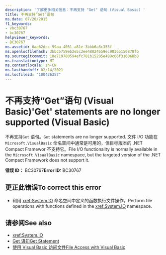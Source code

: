 ```yaml
---
description: '了解更多相关信息：不再支持 "Get" 语句 (Visual Basic) '
title: 不再支持“Get”语句
ms.date: 07/20/2015
f1_keywords:
- vbc30767
- bc30767
helpviewer_keywords:
- BC30767
ms.assetid: 6aa62dcc-99aa-4051-a81e-3bbb6a8c355f
ms.openlocfilehash: 3bbc5759eb2e5c2ee48024659ec90365150878fb
ms.sourcegitcommit: 10e719780594efc781b15295e499c66f316068b8
ms.translationtype: MT
ms.contentlocale: zh-CN
ms.lasthandoff: 02/14/2021
ms.locfileid: "100426357"
---
```

# <a name="get-statements-are-no-longer-supported-visual-basic"></a><span data-ttu-id="c6ee9-103">不再支持“Get”语句 (Visual Basic)</span><span class="sxs-lookup"><span data-stu-id="c6ee9-103">'Get' statements are no longer supported (Visual Basic)</span></span>

<span data-ttu-id="c6ee9-104">不再支持`Get` 语句。</span><span class="sxs-lookup"><span data-stu-id="c6ee9-104">`Get` statements are no longer supported.</span></span> <span data-ttu-id="c6ee9-105">文件 I/O 功能在 `Microsoft.VisualBasic` 命名空间中通常是可用的，但目标版本的 .NET Compact Framewor 不支持它。</span><span class="sxs-lookup"><span data-stu-id="c6ee9-105">File I/O functionality is normally available in the `Microsoft.VisualBasic` namespace, but the targeted version of the .NET Compact Framework does not support it.</span></span>  
  
 <span data-ttu-id="c6ee9-106">**错误 ID：** BC30767</span><span class="sxs-lookup"><span data-stu-id="c6ee9-106">**Error ID:** BC30767</span></span>  
  
## <a name="to-correct-this-error"></a><span data-ttu-id="c6ee9-107">更正此错误</span><span class="sxs-lookup"><span data-stu-id="c6ee9-107">To correct this error</span></span>  
  
- <span data-ttu-id="c6ee9-108">利用 <xref:System.IO> 命名空间中定义的函数执行文件操作。</span><span class="sxs-lookup"><span data-stu-id="c6ee9-108">Perform file operations with functions defined in the <xref:System.IO> namespace.</span></span>  
  
## <a name="see-also"></a><span data-ttu-id="c6ee9-109">请参阅</span><span class="sxs-lookup"><span data-stu-id="c6ee9-109">See also</span></span>

- <xref:System.IO>
- [<span data-ttu-id="c6ee9-110">Get 语句</span><span class="sxs-lookup"><span data-stu-id="c6ee9-110">Get Statement</span></span>](../language-reference/statements/get-statement.md)
- [<span data-ttu-id="c6ee9-111">使用 Visual Basic 访问文件</span><span class="sxs-lookup"><span data-stu-id="c6ee9-111">File Access with Visual Basic</span></span>](../developing-apps/programming/drives-directories-files/file-access.md)
